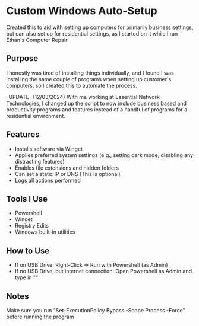 # Custom Windows Auto-Setup

Created this to aid with setting up computers for primarily business settings, but can also set up for residential settings, as I started on it while I ran Ethan's Computer Repair

## Purpose

I honestly was tired of installing things individually, and I found I was installing the same couple of programs when setting up customer's computers, so I created this to automate the process.

-UPDATE- (12/03/2024) With me working at Essential Network Technologies, I changed up the script to now include business based and productivity programs and features instead of a handful of programs for a residential environment.

## Features

- Installs software via Winget
- Applies preferred system settings (e.g., setting dark mode, disabling any distracting features)
- Enables file extensions and hidden folders
- Can set a static IP or DNS (This is optional)
- Logs all actions performed

## Tools I Use

- Powershell
- Winget
- Registry Edits
- Windows built-in utilities

## How to Use

- If on USB Drive: Right-Click => Run with Powershell (as Admin)
- If no USB Drive, but internet connection: Open Powershell as Admin and type in ""

## Notes

Make sure you run "Set-ExecutionPolicy Bypass -Scope Process -Force" before running the program